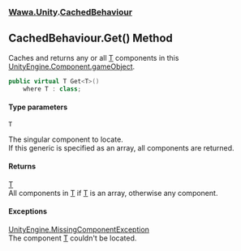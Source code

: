 ### [Wawa.Unity](Wawa.Unity.md 'Wawa.Unity').[CachedBehaviour](CachedBehaviour.md 'Wawa.Unity.CachedBehaviour')

## CachedBehaviour.Get<T>() Method

Caches and returns any or all [T](CachedBehaviour.Get{T}.md#Wawa.Unity.CachedBehaviour.Get_T_().T 'Wawa.Unity.CachedBehaviour.Get<T>().T') components in this [UnityEngine.Component.gameObject](https://docs.microsoft.com/en-us/dotnet/api/UnityEngine.Component.gameObject 'UnityEngine.Component.gameObject').

```csharp
public virtual T Get<T>()
    where T : class;
```
#### Type parameters

<a name='Wawa.Unity.CachedBehaviour.Get_T_().T'></a>

`T`

The singular component to locate.  
If this generic is specified as an array, all components are returned.

#### Returns
[T](CachedBehaviour.Get{T}.md#Wawa.Unity.CachedBehaviour.Get_T_().T 'Wawa.Unity.CachedBehaviour.Get<T>().T')  
All components in [T](CachedBehaviour.Get{T}.md#Wawa.Unity.CachedBehaviour.Get_T_().T 'Wawa.Unity.CachedBehaviour.Get<T>().T') if [T](CachedBehaviour.Get{T}.md#Wawa.Unity.CachedBehaviour.Get_T_().T 'Wawa.Unity.CachedBehaviour.Get<T>().T') is an array, otherwise any component.

#### Exceptions

[UnityEngine.MissingComponentException](https://docs.microsoft.com/en-us/dotnet/api/UnityEngine.MissingComponentException 'UnityEngine.MissingComponentException')  
The component [T](CachedBehaviour.Get{T}.md#Wawa.Unity.CachedBehaviour.Get_T_().T 'Wawa.Unity.CachedBehaviour.Get<T>().T') couldn't be located.